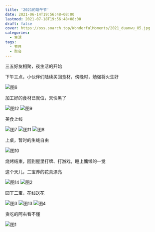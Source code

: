 ```yaml
---
title: '2021的端午节'
date: 2021-06-14T19:56:48+08:00
lastmod: 2021-07-18T19:56:48+08:00
draft: false
cover: https://oss.soarch.top/WonderfulMoments/2021_duanwu_05.jpg
categories:
  - 生活
tags:
  - 节日
  - 聚会
---
```


三五好友相聚，夜生活的开始

<!--more-->

下午三点，小伙伴们陆续买回食材，傍晚时，勉强将火生好

![图6](https://oss.soarch.top/WonderfulMoments/2021_duanwu_06.jpg)

加工好的食材已就位，天快黑了

![图12](https://oss.soarch.top/WonderfulMoments/2021_duanwu_12.jpg)
![图9](https://oss.soarch.top/WonderfulMoments/2021_duanwu_09.jpg)

美食上线

![图7](https://oss.soarch.top/WonderfulMoments/2021_duanwu_07.jpg)
![图11](https://oss.soarch.top/WonderfulMoments/2021_duanwu_11.jpg)
![图8](https://oss.soarch.top/WonderfulMoments/2021_duanwu_08.jpg)

上桌，暂时的生蚝自由

![图10](https://oss.soarch.top/WonderfulMoments/2021_duanwu_10.jpg)

烧烤结束，回到屋里打牌、打游戏，睡上慵懒的一觉

这个天儿，二宝养的花真漂亮

![图14](https://oss.soarch.top/WonderfulMoments/2021_duanwu_14.jpg)
![图2](https://oss.soarch.top/WonderfulMoments/2021_duanwu_02.jpg)

园丁二宝，在线送花

![图3](https://oss.soarch.top/WonderfulMoments/2021_duanwu_03.jpg)
![图13](https://oss.soarch.top/WonderfulMoments/2021_duanwu_13.jpg)
![图4](https://oss.soarch.top/WonderfulMoments/2021_duanwu_04.jpg)

贪吃的阿右看不懂

![图1](https://oss.soarch.top/WonderfulMoments/2021_duanwu_01.jpg)
